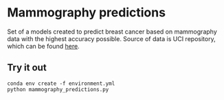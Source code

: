 # Mammography predictions
Set of a models created to predict breast cancer based on mammography data with the highest accuracy possible. Source of data is UCI repository, which can be found [here](http://archive.ics.uci.edu/ml/datasets/mammographic+mass).

## Try it out
```
conda env create -f environment.yml
python mammography_predictions.py
```
